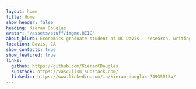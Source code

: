 ```yaml
---
layout: home
title: Home
show_header: false
heading: Kieran Douglas
avatar: '/assets/stuff/imgme.HEIC'       
about_blurb: Economics graduate student at UC Davis — research, writing, and extracurriculars.
location: Davis, CA
show_contacts: true
show_featured: true
links:
  github: https://github.com/KieranCDouglas
  substack: https://vasculism.substack.com/
  linkedin: https://www.linkedin.com/in/kieran-douglas-74935515a/
---
```


